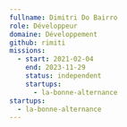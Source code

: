 ```yaml
---
fullname: Dimitri Do Bairro
role: Développeur
domaine: Développement
github: rimiti
missions:
  - start: 2021-02-04
    end: 2023-11-29
    status: independent
    startups:
      - la-bonne-alternance
startups:
  - la-bonne-alternance
---
```

